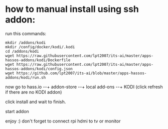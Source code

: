 # how to manual install using ssh addon:

run this commands:
```
mkdir /addons/kodi
mkdir /config/docker/kodi/.kodi
cd /addons/kodi
wget https://raw.githubusercontent.com/lpt2007/its-ai/master/apps-hassos-addons/kodi/Dockerfile
wget https://raw.githubusercontent.com/lpt2007/its-ai/master/apps-hassos-addons/kodi/config.json
wget https://github.com/lpt2007/its-ai/blob/master/apps-hassos-addons/kodi/run.sh
```
now go to hass.io --+ addon-store --+ local add-ons --+ KODI (click refresh if there are no KODI addon)

click install and wait to finish.

start addon

enjoy :) don't forget to connect rpi hdmi to tv or monitor
